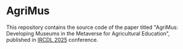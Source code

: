 # AgriMus

This repository contains the source code of the paper titled "AgriMus: Developing Museums in the Metaverse for
Agricultural Education", published in <a href="https://ircdl2025.uniud.it">IRCDL 2025</a> conference.
